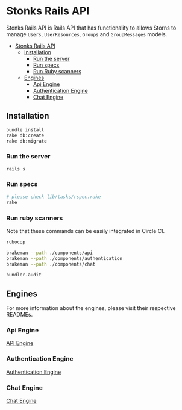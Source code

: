 # Stonks Rails API

Stonks Rails API is Rails API that has functionality to allows Storns to manage `Users`, `UserResources`, `Groups` and `GroupMessages` models.

- [Stonks Rails API](#stonks-rails-api)
  - [Installation](#installation)
    - [Run the server](#run-the-server)
    - [Run specs](#run-specs)
    - [Run Ruby scanners](#run-ruby-scanners)
  - [Engines](#engines)
    - [Api Engine](#api-engine)
    - [Authentication Engine](#authentication-engine)
    - [Chat Engine](#chat-engine)

## Installation

```bash
bundle install
rake db:create
rake db:migrate
```

### Run the server

```bash
rails s
```

### Run specs

```bash
# please check lib/tasks/rspec.rake
rake
```

### Run ruby scanners

Note that these commands can be easily integrated in Circle CI.

```bash
rubocop

brakeman --path ./components/api
brakeman --path ./components/authentication
brakeman --path ./components/chat

bundler-audit
```

## Engines

For more information about the engines, please visit their respective READMEs.

### Api Engine

[API Engine](https://github.com/chat-app-architecture/chat_api_ruby/tree/master/components/api/README.md)

### Authentication Engine

[Authentication Engine](https://github.com/chat-app-architecture/chat_api_ruby/tree/master/components/authentication/README.md)

### Chat Engine

[Chat Engine](https://github.com/chat-app-architecture/chat_api_ruby/tree/master/components/chat/README.md)
